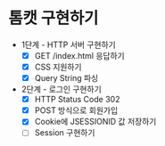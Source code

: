 # 톰캣 구현하기

- 1단계 - HTTP 서버 구현하기
  - [x] GET /index.html 응답하기
  - [x] CSS 지원하기
  - [x] Query String 파싱

- 2단계 - 로그인 구현하기
  - [x] HTTP Status Code 302
  - [x] POST 방식으로 회원가입
  - [x] Cookie에 JSESSIONID 값 저장하기
  - [ ] Session 구현하기
